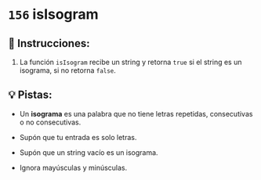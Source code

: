 # `156` isIsogram

## 📝 Instrucciones:

1. La función `isIsogram` recibe un string y retorna `true` si el string es un isograma, si no retorna `false`.

## 💡 Pistas:

+ Un **isograma** es una palabra que no tiene letras repetidas, consecutivas o no consecutivas.

+ Supón que tu entrada es solo letras.

+ Supón que un string vacío es un isograma.

+ Ignora mayúsculas y minúsculas.
